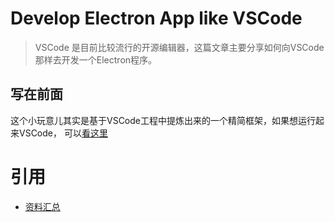 # Develop Electron App like VSCode

> VSCode 是目前比较流行的开源编辑器，这篇文章主要分享如何向VSCode那样去开发一个Electron程序。

## 写在前面

这个小玩意儿其实是基于VSCode工程中提炼出来的一个精简框架，如果想运行起来VSCode， 可以[看这里](https://github.com/microsoft/vscode/wiki/How-to-Contribute)

# 引用

- [资料汇总](https://www.zhihu.com/question/462691782/answer/3039362926)
